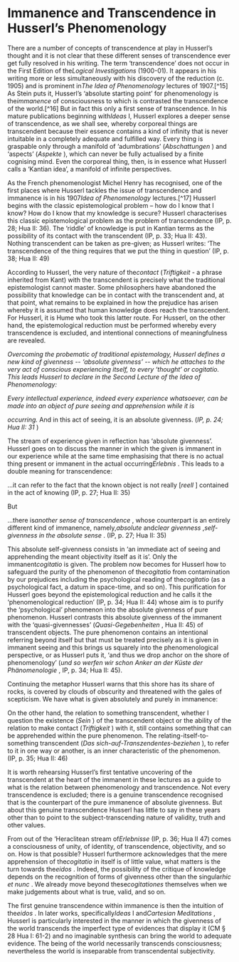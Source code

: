 Immanence and Transcendence in Husserl’s Phenomenology
======================================================

There are a number of concepts of transcendence at play in Husserl’s
thought and it is not clear that these different senses of transcendence
ever get fully resolved in his writing. The term ‘transcendence’ does
not occur in the First Edition of the*Logical Investigations* (1900-01).
It appears in his writing more or less simultaneously with his discovery
of the reduction (c. 1905) and is prominent in*The Idea of
Phenomenology* lectures of 1907.[^15] As Stein puts it, Husserl’s
‘absolute starting point’ for phenomenology is the*immanence* of
consciousness to which is contrasted the transcendence of the
world.[^16] But in fact this only a first sense of transcendence. In his
mature publications beginning with*Ideas* I, Husserl explores a deeper
sense of transcendence, as we shall see, whereby corporeal things are
transcendent because their essence contains a kind of infinity that is
never intuitable in a completely adequate and fulfilled way. Every thing
is graspable only through a manifold of ‘adumbrations’ (*Abschattungen*
) and ‘aspects’ (*Aspekte* ), which can never be fully actualised by a
finite cognising mind. Even the corporeal thing, then, is in essence
what Husserl calls a ‘Kantian idea’, a manifold of infinite
perspectives.

As the French phenomenologist Michel Henry has recognised, one of the
first places where Husserl tackles the issue of transcendence and
immanence is in his 1907*Idea of Phenomenology* lectures.[^17] Husserl
begins with the classic epistemological problem – how do I know that I
know? How do I know that my knowledge is secure? Husserl characterises
this classic epistemological problem as the problem of transcendence
(IP, p. 28; Hua II: 36). The ‘riddle’ of knowledge is put in Kantian
terms as the possibility of its contact with the transcendent (IP, p.
33; Hua II: 43). Nothing transcendent can be taken as pre-given; as
Husserl writes: ‘The transcendence of the thing requires that we put the
thing in question’ (IP, p. 38; Hua II: 49)

According to Husserl, the very nature of the*contact* (*Triftigkeit* - a
phrase inherited from Kant) with the transcendent is precisely what the
traditional epistemologist cannot master. Some philosophers have
abandoned the possibility that knowledge can be in contact with the
transcendent and, at that point, what remains to be explained in how the
prejudice has arisen whereby it is assumed that human knowledge does
reach the transcendent. For Husserl, it is Hume who took this latter
route. For Husserl, on the other hand, the epistemological reduction
must be performed whereby every transcendence is excluded, and
intentional connections of meaningfulness are revealed.

*Overcoming the probematic of traditional epistemology, Husserl defines
a new kind of givenness -- ‘absolute givenness’ -- which he attaches to
the very act of conscious experiencing itself, to every ‘thought’ or
cogitatio. This leads Husserl to declare in the Second Lecture of the
Idea of Phenomenology:*

*Every intellectual experience, indeed every experience whatsoever, can
be made into an object of pure seeing and apprehension while it is*

*occurring.* And in this act of seeing, it is an absolute givenness.
(*IP, p. 24; Hua II: 31* )

The stream of experience given in reflection has ‘absolute givenness’.
Husserl goes on to discuss the manner in which the given is immanent in
our experience while at the same time emphasising that there is no
actual thing present or immanent in the actual occurring*Erlebnis* .
This leads to a double meaning for transcendence:

…it can refer to the fact that the known object is not really [*reell* ]
contained in the act of knowing (IP, p. 27; Hua II: 35)

But

…there is*another sense of transcendence* , whose counterpart is an
entirely different kind of immanence, namely,*absolute* and*clear
givenness* ,*self-givenness in the absolute sense* . (IP, p. 27; Hua II:
35)

This absolute self-givenness consists in ‘an immediate act of seeing and
apprehending the meant objectivity itself as it is’. Only the
immanent*cogitatio* is given. The problem now becomes for Husserl how to
safeguard the purity of the phenomenon of the*cogitatio* from
contamination by our prejudices including the psychological reading of
the*cogitatio* (as a psychological fact, a datum in space-time, and so
on). This purification for Husserl goes beyond the epistemological
reduction and he calls it the ‘phenomenological reduction’ (IP, p. 34;
Hua II: 44) whose aim is to purify the ‘psychological’ phenomenon into
the absolute givenness of pure phenomenon. Husserl contrasts this
absolute givenness of the immanent with the ‘quasi-givennesses’
(*Quasi-Gegebenheiten* , Hua II: 45) of transcendent objects. The pure
phenomenon contains an intentional referring beyond itself but that must
be treated precisely as it is given in immanent seeing and this brings
us squarely into the phenomenological perspective, or as Husserl puts
it, ‘and thus we drop anchor on the shore of phenomenology’ (*und so
werfen wir schon Anker an der Küste der Phänomenologie* , IP, p. 34; Hua
II: 45).

Continuing the metaphor Husserl warns that this shore has its share of
rocks, is covered by clouds of obscurity and threatened with the gales
of scepticism. We have what is given absolutely and purely in immanence:

On the other hand, the relation to something transcendent, whether I
question the existence (*Sein* ) of the transcendent object or the
ability of the relation to make contact (*Triftigkeit* ) with it, still
contains something that can be apprehended within the pure phenomenon.
The relating-itself-to-something transcendent (*Das
sich-auf-Transzendentes-beziehen* ), to refer to it in one way or
another, is an inner characteristic of the phenomenon. (IP, p. 35; Hua
II: 46)

It is worth rehearsing Husserl’s first tentative uncovering of the
transcendent at the heart of the immanent in these lectures as a guide
to what is the relation between phenomenology and transcendence. Not
every transcendence is excluded; there is a genuine transcendence
recognised that is the counterpart of the pure immanence of absolute
givenness. But about this genuine transcendence Husserl has little to
say in these years other than to point to the subject-transcending
nature of validity, truth and other values.

From out of the ‘Heraclitean stream of*Erlebnisse* (IP, p. 36; Hua II
47) comes a consciousness of unity, of identity, of transcendence,
objectivity, and so on. How is that possible? Husserl furthermore
acknowledges that the mere apprehension of the*cogitatio* in itself is
of little value, what matters is the turn towards the*eidos* . Indeed,
the possibility of the critique of knowledge depends on the recognition
of forms of givenness other than the singular*hic et nunc* . We already
move beyond these*cogitationes* themselves when we make judgements about
what is true, valid, and so on.

The first genuine transcendence within immanence is then the intuition
of the*eidos* . In later works, specifically*Ideas* I and*Cartesian
Meditations* , Husserl is particularly interested in the manner in which
the givenness of the world transcends the imperfect type of evidences
that display it (CM § 28 Hua I: 61-2) and no imaginable synthesis can
bring the world to adequate evidence. The being of the world necessarily
transcends consciousness; nevertheless the world is inseparable from
transcendental subjectivity.


